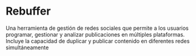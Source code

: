 # Rebuffer
Una herramienta de gestión de redes sociales que permite a los usuarios programar, gestionar y analizar publicaciones en múltiples plataformas. Incluye la capacidad de duplicar y publicar contenido en diferentes redes simultáneamente
